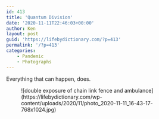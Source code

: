 ```yaml
---
id: 413
title: 'Quantum Division'
date: '2020-11-11T22:46:03+00:00'
author: Ken
layout: post
guid: 'https://lifebydictionary.com/?p=413'
permalink: '/?p=413'
categories:
    - Pandemic
    - Photographs
---
```


Everything that can happen, does.

<figure class="wp-block-image size-large is-style-default">![double exposure of chain link fence and ambulance](https://lifebydictionary.com/wp-content/uploads/2020/11/photo_2020-11-11_16-43-17-768x1024.jpg)</figure>